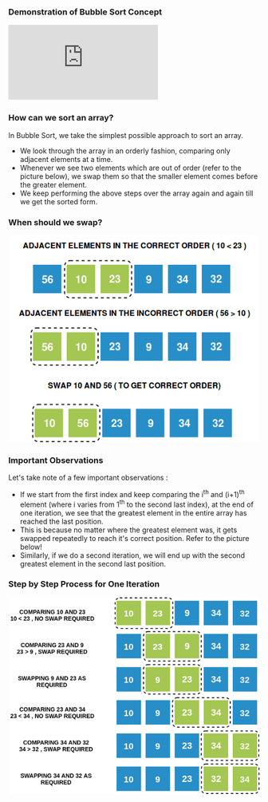 ### Demonstration of Bubble Sort Concept

<iframe src="https://www.youtube.com/embed/ph-C6sUyzE4" frameborder="0" allow="autoplay; encrypted-media" allowfullscreen></iframe>


### How can we sort an array?

In Bubble Sort, we take the simplest possible approach to sort an array.

- We look through the array in an orderly fashion, comparing only adjacent elements at a time.
- Whenever we see two elements which are out of order (refer to the picture below), we swap them so that the smaller element comes before the greater element.
- We keep performing the above steps over the array again and again till we get the sorted form.

### When should we swap?

<img src="images/swap.png"/>

### Important Observations

Let's take note of a few important observations :

- If we start from the first index and keep comparing the i<sup>th</sup> and (i+1)<sup>th</sup> element (where i varies from 1<sup>th</sup> to the second last index), at the end of one iteration, we see that the greatest element in the entire array has reached the last position.
- This is because no matter where the greatest element was, it gets swapped repeatedly to reach it's correct position. Refer to the picture below!
- Similarly, if we do a second iteration, we will end up with the second greatest element in the second last position.

### Step by Step Process for One Iteration

<img src="images/oneiteration.png"/>


